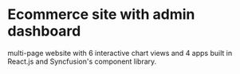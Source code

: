 # Ecommerce site with admin dashboard 
multi-page website with 6 interactive chart views and 4 apps built in React.js and Syncfusion's component library. 

